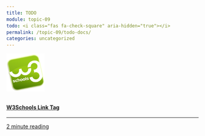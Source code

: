 ```yaml
---
title: TODO
module: topic-09
todo: <i class="fas fa-check-square" aria-hidden="true"></i>
permalink: /topic-09/todo-docs/
categories: uncategorized
---
```


<div class="row text-center">
  <div class="col-lg-4">
    <div class="bs-component">
      <div class="list-group">
        <a href="https://www.w3schools.com/tags/tag_link.asp" target="_blank" class="list-group-item">
          <img src="../img/hw-icon-w3schools.png" style="max-height: 100px; margin: auto; margin-bottom: 10px;" />
          <h4 class="list-group-item-heading">W3Schools Link Tag</h4>
          <hr>
          <p class="list-group-item-text"><i class="fa fa-clock-o" aria-hidden="true"></i> 2 minute reading</p>
        </a>
      </div>
    </div>
  </div>
</div>
